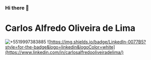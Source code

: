 ### Hi there 👋

<!--
**CarlosAlfredoOliveiraDeLima/CarlosAlfredoOliveiraDeLima** is a ✨ _special_ ✨ repository because its `README.md` (this file) appears on your GitHub profile.

Here are some ideas to get you started:

- 🔭 I’m currently working on ...
- 🌱 I’m currently learning ...
- 👯 I’m looking to collaborate on ...
- 🤔 I’m looking for help with ...
- 💬 Ask me about ...
- 📫 How to reach me: ...
- 😄 Pronouns: ...
- ⚡ Fun fact: ...
-->

# Carlos Alfredo Oliveira de Lima

![+5519997383885](https://img.shields.io/badge/WhatsApp-25D366?style=for-the-badge&logo=whatsapp&logoColor=white)
![https://img.shields.io/badge/LinkedIn-0077B5?style=for-the-badge&logo=linkedin&logoColor=white](https://www.linkedin.com/in/carlosalfredooliveiradelima/)
